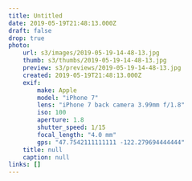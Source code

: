 ```yaml
---
title: Untitled
date: 2019-05-19T21:48:13.000Z
draft: false
drop: true
photo:
    url: s3/images/2019-05-19-14-48-13.jpg
    thumb: s3/thumbs/2019-05-19-14-48-13.jpg
    preview: s3/previews/2019-05-19-14-48-13.jpg
    created: 2019-05-19T21:48:13.000Z
    exif:
        make: Apple
        model: "iPhone 7"
        lens: "iPhone 7 back camera 3.99mm f/1.8"
        iso: 100
        aperture: 1.8
        shutter_speed: 1/15
        focal_length: "4.0 mm"
        gps: "47.7542111111111 -122.279694444444"
    title: null
    caption: null
links: []
---
```

